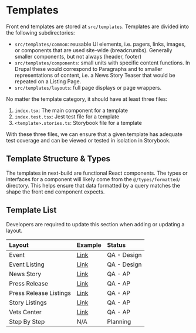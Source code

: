 # Templates

Front end templates are stored at `src/templates`. Templates are divided into the following subdirectories:

- `src/templates/common`: reusable UI elements, i.e. pagers, links, images, or components that are used site-wide (breadcrumbs). Generally smaller components, but not always (header, footer)
- `src/templates/components`: small units with specific content functions. In Drupal these would correspond to Paragraphs and to smaller representations of content, i.e. a News Story Teaser that would be repeated on a Listing Page.
- `src/templates/layouts`: full page displays or page wrappers.

No matter the template category, it should have at least three files:

1. `index.tsx`: The main component for a template
2. `index.test.tsx`: Jest test file for a template
3. `<template>.stories.ts`: Storybook file for a template

With these three files, we can ensure that a given template has adequate test coverage and can be viewed or tested in isolation in Storybook.

## Template Structure & Types

The templates in next-build are functional React components. The types or interfaces for a component will likely come from the `@/types/formatted/` directory. This helps ensure that data formatted by a query matches the shape the front end component expects.

## Template List

Developers are required to update this section when adding or updating a layout.

| Layout                 | Example                                                                                                                                           | Status      |
| :--------------------- | :------------------------------------------------------------------------------------------------------------------------------------------------ | :---------- |
| Event                  | [Link](https://dev.va.gov/outreach-and-events/events/69619/)                                                                                      | QA - Design |
| Event Listing          | [Link](https://dev.va.gov/outreach-and-events/events/)                                                                                            | QA - Design |
| News Story             | [Link](https://dev.va.gov/eastern-oklahoma-health-care/stories/access-va-health-care-during-federal-holidays-and-247-365-with-va-health-connect/) | QA - AP     |
| Press Release          | [Link](https://dev.va.gov/southern-nevada-health-care/news-releases/vasnhs-to-host-laughlin-pact-act-veterans-town-hall-june-27/)                 | QA - AP     |
| Press Release Listings | [Link](https://dev.va.gov/southern-nevada-health-care/news-releases)                                                                              | QA - AP     |
| Story Listings         | [Link](https://dev.va.gov/outreach-and-events/events/)                                                                                            | QA - AP     |
| Vets Center            | [Link](https://dev.va.gov/outreach-and-events/events/)                                                                                            | QA - AP     |
| Step By Step           | N/A                                                                                                                                               | Planning    |
